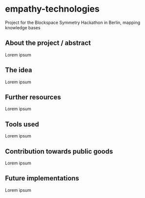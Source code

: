 # empathy-technologies

Project for the Blockspace Symmetry Hackathon in Berlin, mapping knowledge bases

## About the project / abstract

Lorem ipsum

## The idea

Lorem ipsum

## Further resources

Lorem ipsum

## Tools used

Lorem ipsum

## Contribution towards public goods

Lorem ipsum

## Future implementations

Lorem ipsum
